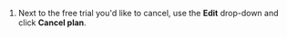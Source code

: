 1. Next to the free trial you'd like to cancel, use the **Edit** drop-down and click **Cancel plan**.
